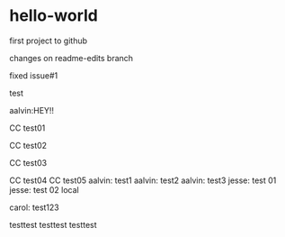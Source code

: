 hello-world
===========

first project to github

changes on readme-edits branch

fixed issue#1

test 

aalvin:HEY!!

CC test01

CC test02

CC test03

CC test04
CC test05
aalvin: test1
aalvin: test2
aalvin: test3
jesse: test 01
jesse: test 02 local


carol: test123

testtest
testtest
testtest
